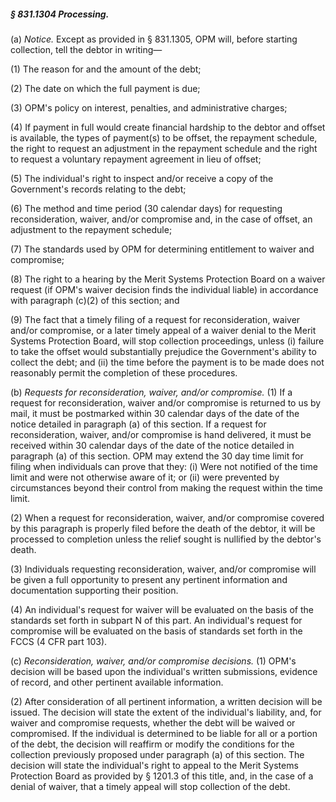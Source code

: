 ##### § 831.1304 Processing. #####

(a) *Notice.* Except as provided in § 831.1305, OPM will, before starting collection, tell the debtor in writing—

(1) The reason for and the amount of the debt;

(2) The date on which the full payment is due;

(3) OPM's policy on interest, penalties, and administrative charges;

(4) If payment in full would create financial hardship to the debtor and offset is available, the types of payment(s) to be offset, the repayment schedule, the right to request an adjustment in the repayment schedule and the right to request a voluntary repayment agreement in lieu of offset;

(5) The individual's right to inspect and/or receive a copy of the Government's records relating to the debt;

(6) The method and time period (30 calendar days) for requesting reconsideration, waiver, and/or compromise and, in the case of offset, an adjustment to the repayment schedule;

(7) The standards used by OPM for determining entitlement to waiver and compromise;

(8) The right to a hearing by the Merit Systems Protection Board on a waiver request (if OPM's waiver decision finds the individual liable) in accordance with paragraph (c)(2) of this section; and

(9) The fact that a timely filing of a request for reconsideration, waiver and/or compromise, or a later timely appeal of a waiver denial to the Merit Systems Protection Board, will stop collection proceedings, unless (i) failure to take the offset would substantially prejudice the Government's ability to collect the debt; and (ii) the time before the payment is to be made does not reasonably permit the completion of these procedures.

(b) *Requests for reconsideration, waiver, and/or compromise.* (1) If a request for reconsideration, waiver and/or compromise is returned to us by mail, it must be postmarked within 30 calendar days of the date of the notice detailed in paragraph (a) of this section. If a request for reconsideration, waiver, and/or compromise is hand delivered, it must be received within 30 calendar days of the date of the notice detailed in paragraph (a) of this section. OPM may extend the 30 day time limit for filing when individuals can prove that they: (i) Were not notified of the time limit and were not otherwise aware of it; or (ii) were prevented by circumstances beyond their control from making the request within the time limit.

(2) When a request for reconsideration, waiver, and/or compromise covered by this paragraph is properly filed before the death of the debtor, it will be processed to completion unless the relief sought is nullified by the debtor's death.

(3) Individuals requesting reconsideration, waiver, and/or compromise will be given a full opportunity to present any pertinent information and documentation supporting their position.

(4) An individual's request for waiver will be evaluated on the basis of the standards set forth in subpart N of this part. An individual's request for compromise will be evaluated on the basis of standards set forth in the FCCS (4 CFR part 103).

(c) *Reconsideration, waiver, and/or compromise decisions.* (1) OPM's decision will be based upon the individual's written submissions, evidence of record, and other pertinent available information.

(2) After consideration of all pertinent information, a written decision will be issued. The decision will state the extent of the individual's liability, and, for waiver and compromise requests, whether the debt will be waived or compromised. If the individual is determined to be liable for all or a portion of the debt, the decision will reaffirm or modify the conditions for the collection previously proposed under paragraph (a) of this section. The decision will state the individual's right to appeal to the Merit Systems Protection Board as provided by § 1201.3 of this title, and, in the case of a denial of waiver, that a timely appeal will stop collection of the debt.
